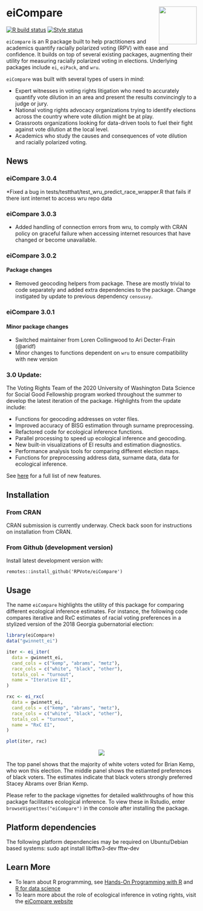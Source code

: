 # eiCompare <img src="inst/logo.png" align="right" width = 100px/>
[![R build status](https://github.com/RPVote/eiCompare/workflows/R-CMD-check/badge.svg)](https://github.com/RPVote/eiCompare/actions?workflow=R-CMD-check)
[![Style status](https://github.com/RPVote/eiCompare/workflows/Styler/badge.svg)](https://github.com/RPVote/eiCompare/actions?workflow=Styler)

`eiCompare` is an R package built to help practitioners and academics quantify racially polarized voting (RPV) with ease and confidence. It builds on top of several existing packages, augmenting their utility for measuring racially polarized voting in elections. Underlying packages include `ei`, `eiPack`, and `wru`. 

`eiCompare` was built with several types of users in mind:

- Expert witnesses in voting rights litigation who need to accurately quantify vote dilution in an area and present the results convincingly to a judge or jury.
- National voting rights advocacy organizations trying to identify elections across the country where vote dilution might be at play.
- Grassroots organizations looking for data-driven tools to fuel their fight against vote dilution at the local level.
- Academics who study the causes and consequences of vote dilution and racially polarized voting.

## News
### eiCompare 3.0.4
*Fixed a bug in tests/testthat/test_wru_predict_race_wrapper.R that fails
if there isnt internet to access wru repo data

### eiCompare 3.0.3

* Added handling of connection errors from wru, to comply with CRAN policy on graceful failure when accessing internet resources that have changed or become unavailable.

### eiCompare 3.0.2 

#### Package changes

* Removed geocoding helpers from package. These are mostly trivial to code separately and added extra dependencies to the package. Change instigated by update to previous dependency `censusxy`.

### eiCompare 3.0.1

#### Minor package changes

* Switched maintainer from Loren Collingwood to Ari Decter-Frain (@aridf)
* Minor changes to functions dependent on `wru` to ensure compatibility with new version

### 3.0 Update:

The Voting Rights Team of the 2020 University of Washington Data Science for Social Good Fellowship program worked throughout the summer to develop the latest iteration of the package. Highlights from the update include:

- Functions for geocoding addresses on voter files.
- Improved accuracy of BISG estimation through surname preprocessing.
- Refactored code for ecological inference functions.
- Parallel processing to speed up ecological inference and geocoding.
- New built-in visualizations of EI results and estimation diagnostics.
- Performance analysis tools for comparing different election maps.
- Functions for preprocessing address data, surname data, data for ecological inference.

See [here](NEWS.md) for a full list of new features. 

## Installation

### From CRAN

CRAN submission is currently underway. Check back soon for instructions on installation from CRAN.

### From Github (development version)

Install latest development version with:

```
remotes::install_github('RPVote/eiCompare')
```

## Usage

The name `eiCompare` highlights the utility of this package for comparing different ecological inference estimates. For instance, the following code compares iterative and RxC estimates of racial voting preferences in a stylized version of the 2018 Georgia gubernatorial election:

``` r
library(eiCompare)
data("gwinnett_ei")

iter <- ei_iter(
  data = gwinnett_ei,
  cand_cols = c("kemp", "abrams", "metz"),
  race_cols = c("white", "black", "other"),
  totals_col = "turnout",
  name = "Iterative EI",
)

rxc <- ei_rxc(
  data = gwinnett_ei,
  cand_cols = c("kemp", "abrams", "metz"),
  race_cols = c("white", "black", "other"),
  totals_col = "turnout",
  name = "RxC EI",
)

plot(iter, rxc)
```

<div style="text-align:center"><img src="inst/readme_plot.png" /></div>

The top panel shows that the majority of white voters voted for Brian Kemp, who won this election. The middle panel shows the estiamted preferences of black voters. The estimates indicate that black voters strongly preferred Stacey Abrams over Brian Kemp.

Please refer to the package vignettes for detailed walkthroughs of how this package facilitates ecological inference. To view these in Rstudio, enter `browseVignettes("eiCompare")` in the console after installing the package.

## Platform dependencies

The following platform dependencies may be required on Ubuntu/Debian based systems:
sudo apt install libfftw3-dev fftw-dev

## Learn More

- To learn about R programming, see [Hands-On Programming with R](https://rstudio-education.github.io/hopr/) and [R for data science](https://r4ds.had.co.nz/)
- To learn more about the role of ecological inference in voting rights, visit the [eiCompare website](https://rpvote.github.io/voting-rights/)
